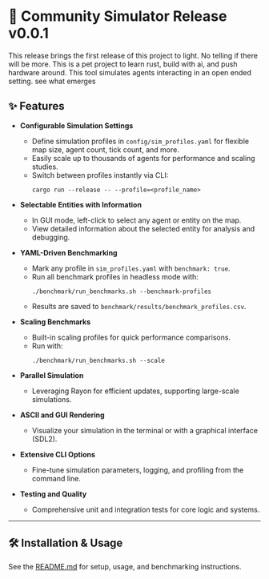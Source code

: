 # 🚀 Community Simulator Release v0.0.1

This release brings the first release of this project to light. No telling if there will be more. This is a pet project to learn rust, build with ai, and push hardware around. This tool simulates agents interacting in an open ended setting. see what emerges

## ✨ Features

- **Configurable Simulation Settings**
  - Define simulation profiles in `config/sim_profiles.yaml` for flexible map size, agent count, tick count, and more.
  - Easily scale up to thousands of agents for performance and scaling studies.
  - Switch between profiles instantly via CLI:
    ```
    cargo run --release -- --profile=<profile_name>
    ```

- **Selectable Entities with Information**
  - In GUI mode, left-click to select any agent or entity on the map.
  - View detailed information about the selected entity for analysis and debugging.

- **YAML-Driven Benchmarking**
  - Mark any profile in `sim_profiles.yaml` with `benchmark: true`.
  - Run all benchmark profiles in headless mode with:
    ```
    ./benchmark/run_benchmarks.sh --benchmark-profiles
    ```
  - Results are saved to `benchmark/results/benchmark_profiles.csv`.

- **Scaling Benchmarks**
  - Built-in scaling profiles for quick performance comparisons.
  - Run with:
    ```
    ./benchmark/run_benchmarks.sh --scale
    ```

- **Parallel Simulation**
  - Leveraging Rayon for efficient updates, supporting large-scale simulations.

- **ASCII and GUI Rendering**
  - Visualize your simulation in the terminal or with a graphical interface (SDL2).

- **Extensive CLI Options**
  - Fine-tune simulation parameters, logging, and profiling from the command line.

- **Testing and Quality**
  - Comprehensive unit and integration tests for core logic and systems.

---

## 🛠️ Installation & Usage

See the [README.md](./README.md) for setup, usage, and benchmarking instructions.
